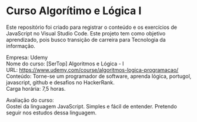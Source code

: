 # Curso Algorítimo e Lógica I

Este repositório foi criado para registrar o conteúdo e os exercícios de JavaScript no Visual Studio Code. Este projeto tem como objetivo aprendizado, pois busco transição de carreira para Tecnologia da informação.

Empresa: Udemy <br>
Nome do curso: [SerTop] Algoritmos e Lógica - I <br>
URL: https://www.udemy.com/course/algoritmos-logica-programacao/ <br>
Conteúdo: Torne-se um programador de software, aprenda lógica, portugol, javascript, github e desafios no HackerRank. <br>
Carga horária: 7,5 horas. <br>

Avaliação do curso: <br>
Gostei da linguagem JavaScript. Simples e fácil de entender. Pretendo seguir nos estudos dessa linguagem.
